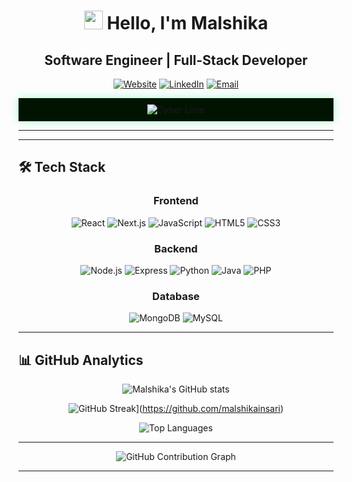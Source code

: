 <div align="center">

# <img src="https://media.giphy.com/media/hvRJCLFzcasrR4ia7z/giphy.gif" width="30px"> Hello, I'm Malshika 

## Software Engineer | Full-Stack Developer  

[![Website](https://img.shields.io/badge/-PORTFOLIO-FF4088?style=for-the-badge&logo=google-chrome&logoColor=white)](https://malshikainsariportfolio.vercel.app/)
[![LinkedIn](https://img.shields.io/badge/-LINKEDIN-0077B5?style=for-the-badge&logo=linkedin&logoColor=white)](http://www.linkedin.com/in/malshika-insari-b4833a2b7)
[![Email](https://img.shields.io/badge/-EMAIL-D44638?style=for-the-badge&logo=gmail&logoColor=white)](mailto:malshikainsari89@gmail.com)


<div align="center" style="background: #011401; padding: 10px; box-shadow: 0 0 15px #00ff7f55;">
  <img src="https://readme-typing-svg.demolab.com?font=Ubuntu+Mono&weight=700&size=24&duration=2800&pause=1000&color=00ff7f&background=01140100&center=true&vCenter=true&width=435&lines=%24+npm+start+developer.exe;%3E+Initializing+passion...;%3E+Loading+creativity...;%3E+Compiling+innovation...;%3E+Ready+to+change+the+world!" alt="Cyber Lime" />
</div>

</div>

---


---

## 🛠️ Tech Stack

<div align="center">

###  **Frontend**  
![React](https://img.shields.io/badge/-React-61DAFB?style=for-the-badge&logo=react&logoColor=black)
![Next.js](https://img.shields.io/badge/-Next.js-000000?style=for-the-badge&logo=nextdotjs&logoColor=white)
![JavaScript](https://img.shields.io/badge/-JavaScript-F7DF1E?style=for-the-badge&logo=javascript&logoColor=black)
![HTML5](https://img.shields.io/badge/-HTML5-E34F26?style=for-the-badge&logo=html5&logoColor=white)
![CSS3](https://img.shields.io/badge/-CSS3-1572B6?style=for-the-badge&logo=css3&logoColor=white)

###  **Backend**  
![Node.js](https://img.shields.io/badge/-Node.js-339933?style=for-the-badge&logo=nodedotjs&logoColor=white)
![Express](https://img.shields.io/badge/-Express-000000?style=for-the-badge&logo=express&logoColor=white)
![Python](https://img.shields.io/badge/-Python-3776AB?style=for-the-badge&logo=python&logoColor=white)
![Java](https://img.shields.io/badge/-Java-007396?style=for-the-badge&logo=java&logoColor=white)
![PHP](https://img.shields.io/badge/-PHP-777BB4?style=for-the-badge&logo=php&logoColor=white)

###  **Database**  
![MongoDB](https://img.shields.io/badge/-MongoDB-47A248?style=for-the-badge&logo=mongodb&logoColor=white)
![MySQL](https://img.shields.io/badge/-MySQL-4479A1?style=for-the-badge&logo=mysql&logoColor=white)

</div>

---

## 📊 GitHub Analytics

<div align="center">

![Malshika's GitHub stats](https://github-readme-stats.vercel.app/api?username=malshikainsari&show_icons=true&theme=radical&hide_border=true&include_all_commits=true)

![GitHub Streak](https://streak-stats.demolab.com/?user=malshikainsari&theme=radical&hide_border=true&type=svg)](https://github.com/malshikainsari)

![Top Languages](https://github-readme-stats.vercel.app/api/top-langs/?username=malshikainsari&layout=compact&theme=radical&hide_border=true)

</div>

---

<p align="center">
  <img src="https://github-readme-activity-graph.vercel.app/graph?username=malshikainsari&theme=react-dark" alt="GitHub Contribution Graph" />
</p>


---
